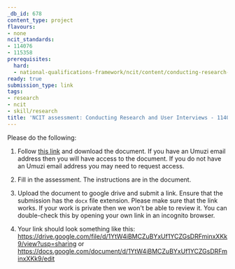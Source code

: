 ```yaml
---
_db_id: 678
content_type: project
flavours:
- none
ncit_standards:
- 114076
- 115358
prerequisites:
  hard:
  - national-qualifications-framework/ncit/content/conducting-research-and-user-interviews
ready: true
submission_type: link
tags:
- research
- ncit
- skill/research
title: 'NCIT assessment: Conducting Research and User Interviews - 114076 & 115358'
---
```


Please do the following:

1. Follow [this link](https://drive.google.com/file/d/1s-HefSdAbWLgriKaf7rOL4M81zZGpG-x/view?usp=sharing) and download the document. If you have an Umuzi email address then you will have access to the document. If you do not have an Umuzi email address you may need to request access.

2. Fill in the assessment. The instructions are in the document.

3. Upload the document to google drive and submit a link. Ensure that the submission has the `docx` file extension. Please make sure that the link works. If your work is private then we won't be able to review it. You can double-check this by opening your own link in an incognito browser.  

4. Your link should look something like this:
https://drive.google.com/file/d/1YtW4iBMCZuBYxUf1YCZGsDRFminxXKk9/view?usp=sharing or https://docs.google.com/document/d/1YtW4iBMCZuBYxUf1YCZGsDRFminxXKk9/edit